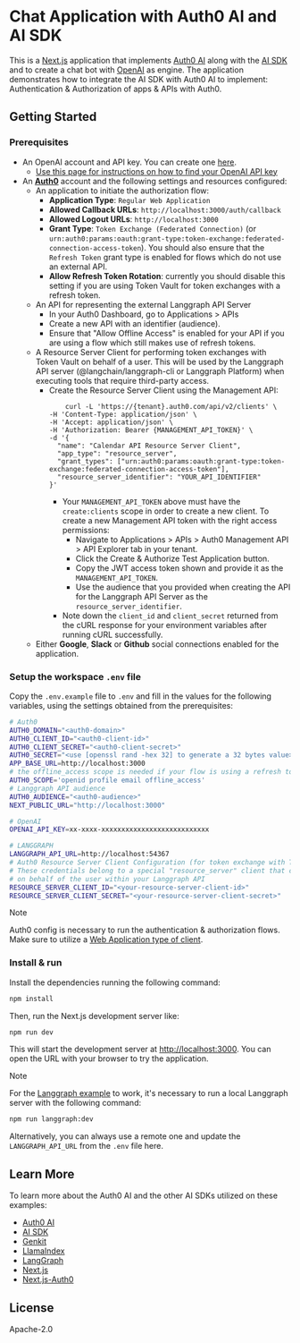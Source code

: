 # Chat Application with Auth0 AI and AI SDK

This is a [Next.js](https://nextjs.org) application that implements [Auth0 AI](https://auth0.ai) along with the [AI SDK](https://sdk.vercel.ai/) and to create a chat bot with [OpenAI](https://platform.openai.com) as engine. The application demonstrates how to integrate the AI SDK with Auth0 AI to implement: Authentication & Authorization of apps & APIs with Auth0.

## Getting Started

### Prerequisites

- An OpenAI account and API key. You can create one [here](https://platform.openai.com).
  - [Use this page for instructions on how to find your OpenAI API key](https://help.openai.com/en/articles/4936850-where-do-i-find-my-openai-api-key)
- An **[Auth0](https://auth0.com)** account and the following settings and resources configured:
  - An application to initiate the authorization flow:
    - **Application Type**: `Regular Web Application`
    - **Allowed Callback URLs**: `http://localhost:3000/auth/callback`
    - **Allowed Logout URLs**: `http://localhost:3000`
    - **Grant Type**: `Token Exchange (Federated Connection)` (or `urn:auth0:params:oauth:grant-type:token-exchange:federated-connection-access-token`). You should also ensure that the `Refresh Token` grant type is enabled for flows which do not use an external API.
    - **Allow Refresh Token Rotation**: currently you should disable this setting if you are using Token Vault for token exchanges with a refresh token.
  - An API for representing the external Langgraph API Server
    - In your Auth0 Dashboard, go to Applications > APIs
    - Create a new API with an identifier (audience).
    - Ensure that "Allow Offline Access" is enabled for your API if you are using a flow which still makes use of refresh tokens.
  - A Resource Server Client for performing token exchanges with Token Vault on behalf of a user. This will be used by the Langgraph API server (@langchain/langgraph-cli or Langgraph Platform) when executing tools that require third-party access. 
    - Create the Resource Server Client using the Management API:
      ```
          curl -L 'https://{tenant}.auth0.com/api/v2/clients' \
      -H 'Content-Type: application/json' \
      -H 'Accept: application/json' \
      -H 'Authorization: Bearer {MANAGEMENT_API_TOKEN}' \
      -d '{
        "name": "Calendar API Resource Server Client",
        "app_type": "resource_server",
        "grant_types": ["urn:auth0:params:oauth:grant-type:token-exchange:federated-connection-access-token"],
        "resource_server_identifier": "YOUR_API_IDENTIFIER"
      }'
      ```
      - Your `MANAGEMENT_API_TOKEN` above must have the `create:clients` scope in order to create a new client. To create a new Management API token with the right access permissions:
        - Navigate to Applications > APIs > Auth0 Management API > API Explorer tab in your tenant.
        - Click the Create & Authorize Test Application button.
        - Copy the JWT access token shown and provide it as the `MANAGEMENT_API_TOKEN`.
        - Use the audience that you provided when creating the API for the Langgraph API Server as the `resource_server_identifier`.
      - Note down the `client_id` and `client_secret` returned from the cURL response for your environment variables after running cURL successfully.
  - Either **Google**, **Slack** or **Github** social connections enabled for the application.

### Setup the workspace `.env` file

Copy the `.env.example` file to `.env` and fill in the values for the following variables, using the settings obtained from the prerequisites:

```bash
# Auth0
AUTH0_DOMAIN="<auth0-domain>"
AUTH0_CLIENT_ID="<auth0-client-id>"
AUTH0_CLIENT_SECRET="<auth0-client-secret>"
AUTH0_SECRET="<use [openssl rand -hex 32] to generate a 32 bytes value>"
APP_BASE_URL=http://localhost:3000
# the offline_access scope is needed if your flow is using a refresh token
AUTH0_SCOPE='openid profile email offline_access'
# Langgraph API audience
AUTH0_AUDIENCE="<auth0-audience>"
NEXT_PUBLIC_URL="http://localhost:3000"

# OpenAI
OPENAI_API_KEY=xx-xxxx-xxxxxxxxxxxxxxxxxxxxxxxxxxx

# LANGGRAPH
LANGGRAPH_API_URL=http://localhost:54367
# Auth0 Resource Server Client Configuration (for token exchange with Token Vault)
# These credentials belong to a special "resource_server" client that can perform token exchanges
# on behalf of the user within your Langgraph API
RESOURCE_SERVER_CLIENT_ID="<your-resource-server-client-id>"
RESOURCE_SERVER_CLIENT_SECRET="<your-resource-server-client-secret>"
```

> [!NOTE]
> Auth0 config is necessary to run the authentication & authorization flows. Make sure to utilize a [Web Application type of client](https://auth0.com/docs/get-started/auth0-overview/create-applications/regular-web-apps).

### Install & run

Install the dependencies running the following command:

```bash
npm install
```

Then, run the Next.js development server like:

```bash
npm run dev
```

This will start the development server at [http://localhost:3000](http://localhost:3000). You can open the URL with your browser to try the application.

> [!NOTE]
> For the [Langgraph example](/examples/calling-apis/chatbot/app/(langgraph)/) to work, it's necessary to run a local Langgraph server with the following command:
> ```bash
> npm run langgraph:dev
> ```
> Alternatively, you can always use a remote one and update the `LANGGRAPH_API_URL` from the `.env` file here.

## Learn More

To learn more about the Auth0 AI and the other AI SDKs utilized on these examples:

- [Auth0 AI](https://auth0.ai)
- [AI SDK](https://sdk.vercel.ai/)
- [Genkit](https://firebase.google.com/docs/genkit)
- [LlamaIndex](https://ts.llamaindex.ai/)
- [LangGraph](https://langchain-ai.github.io/langgraph/)
- [Next.js](https://nextjs.org)
- [Next.js-Auth0](https://github.com/auth0/nextjs-auth0)

## License

Apache-2.0
